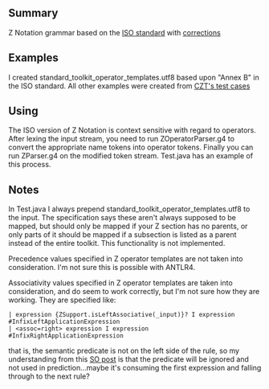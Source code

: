## Summary

Z Notation grammar based on the [ISO standard](http://standards.iso.org/ittf/PubliclyAvailableStandards/c021573_ISO_IEC_13568_2002%28E%29.zip) with [corrections](https://www.iso.org/obp/ui/#iso%3Astd%3Aiso%2Diec%3A13568%3Aed%2D1%3Av1%3Acor%3A1%3Av1%3Aen)

## Examples

I created standard\_toolkit\_operator\_templates.utf8 based upon "Annex B" in the ISO standard. All other examples were created from [CZT's test cases](https://git.code.sf.net/p/czt/code)

## Using

The ISO version of Z Notation is context sensitive with regard to operators.  After lexing the input stream, you need to run ZOperatorParser.g4 to convert the appropriate name tokens into operator tokens.  Finally you can run ZParser.g4 on the modified token stream.  Test.java has an example of this process.

## Notes

In Test.java I always prepend standard\_toolkit\_operator\_templates.utf8 to the input.  The specification says these aren't always supposed to be mapped, but should only be mapped if your Z section has no parents, or only parts of it should be mapped if a subsection is listed as a parent instead of the entire toolkit.  This functionality is not implemented.  

Precedence values specified in Z operator templates are not taken into consideration.  I'm not sure this is possible with ANTLR4.

Associativity values specified in Z operator templates are taken into consideration, and do seem to work correctly, but I'm not sure how they are working.  They are specified like:

```ANTLR
| expression {ZSupport.isLeftAssociative(_input)}? I expression #InfixLeftApplicationExpression
| <assoc=right> expression I expression #InfixRightApplicationExpression
```

that is, the semantic predicate is not on the left side of the rule, so my understanding from this [SO post](http://stackoverflow.com/a/23677069/7711235) is that the predicate will be ignored and not used in prediction...maybe it's consuming the first expression and falling through to the next rule?


